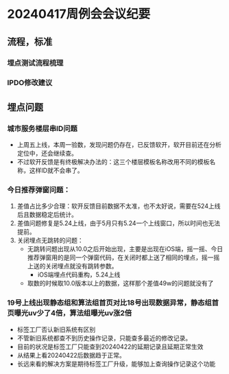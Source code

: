 # 20240417周例会会议纪要

## 流程，标准

### 埋点测试流程梳理

### IPDO修改建议

## 埋点问题

### 城市服务楼层串ID问题

- 上周五上线，本周一验数，发现问题仍存在，已反馈软开，软开目前还在分析定位中，还会继续查。
- 不过软开反馈是有终极解决办法的：这三个楼层模板名称改用不同的模板名称，这样ID就不会串了。

### 今日推荐弹窗问题：

1. 差值占比多少合理：软开反馈目前数据不太准，也不太好说，需要在524上线后且数据稳定后统计。
2. 差值问题修复是5.24上线，由于5月只有5.24一个上线窗口，所以时间也无法提前。
3. 关闭埋点无跳转的问题：
    - 无跳转问题出现从10.0之后开始出现，主要是出现在iOS端，摇一摇、今日推荐弹窗用的是同一个弹窗代码，在关闭时都上送了相同的埋点，摇一摇上送的关闭埋点就没有跳转参数。
        - iOS端埋点代码重构，5.24上线
    - 取数的时候取10.0版本以上的数据，这样那个差值49w的问题就没有了

### 19号上线出现静态组和算法组首页对比18号出现数据异常，静态组首页曝光uv少了4倍，算法组曝光uv涨2倍

- 标签工厂否认新旧系统有区别
- 不管新旧系统都查不到历史操作记录，只能查多最近的修改记录。
- 目前的状况是标签工厂只能查到20240422的延期记录且延期正常生效
- 从结果上看20240422后数据趋于正常。
- 长远来看的解决方案是期待标签工厂升级，能够加上查询操作记录这个功能